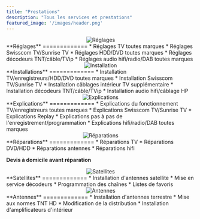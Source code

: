 ```yaml
---
title: "Prestations"
description: "Tous les services et prestations"
featured_image: '/images/header.png'
---
```


<div style="display: flex;justify-content: space-evenly;">
  <img src="/images/reglage.png" alt="Réglages" style="width: auto;">
</div>
**Réglages**
=============
* Réglages TV toutes marques
* Réglages Swisscom TV/Sunrise TV
* Réglages HDD/DVD toutes marques
* Réglages décodeurs TNT/câble/TVip
* Réglages audio hifi/radio/DAB toutes marques

<div style="display: flex;justify-content: space-evenly;">
  <img src="/images/installation.png" alt="Installation" style="width: auto;">
</div>
**Installations**
=============
* Installation TV/enregistreurs/HDD/DVD toutes marques
* Installation Swisscom TV/Sunrise TV
* Installation câblages intérieur TV supplémentaire
* Installation décodeurs TNT/câble/TVip
* Installation audio hifi/câblage HP

<div style="display: flex;justify-content: space-evenly;">
  <img src="/images/explication.png" alt="Explications" style="width: auto;">
</div>
**Explications**
=============
* Explications du fonctionnement TV/enregistreurs toutes marques
* Explications Swisscom TV/Sunrise TV
* Explications Replay
* Explications pas à pas de l'enregistrement/programmation
* Explications hifi/radio/DAB toutes marques

<div style="display: flex;justify-content: space-evenly;">
  <img src="/images/reparation.png" alt="Réparations" style="width: auto;">
</div>
**Réparations**
=============
* Réparations TV
* Réparations DVD/HDD
* Réparations antennes
* Réparations hifi

**Devis à domicile avant réparation**

<div style="display: flex;justify-content: space-evenly;">
  <img src="/images/satellite.png" alt="Satellites" style="width: auto;">
</div>
**Satellites**
=============
* Installation d'antennes satellite
* Mise en service décodeurs
* Programmation des chaînes
* Listes de favoris

<div style="display: flex;justify-content: space-evenly;">
  <img src="/images/antenne.png" alt="Antennes" style="width: auto;">
</div>
**Antennes**
=============
* Installation d'antennes terrestre
* Mise aux normes TNT HD
* Modification de la distribution
* Installation d'amplificateurs d'intérieur
